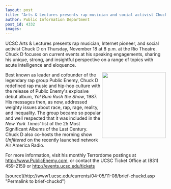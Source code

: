 ```yaml
---
layout: post
title: "Arts & Lectures presents rap musician and social activist Chuck D on Nov. 18"
author: Public Information Department
post_id: 4332
images:
---
```


<a name="content" id="content"></a>
<p>
  UCSC Arts &amp; Lectures presents rap musician, Internet pioneer, and social activist Chuck D on Thursday, November 18 at 8 p.m. at the Rio Theatre. Chuck D focuses on current events at his speaking engagements, sharing his unique, strong, and insightful perspective on a range of topics with acute intelligence and eloquence.
</p>
<p>
  <img align="right" height="207" src="../art/chuck_d.200.jpg" width="200" alt="">Best known as leader and cofounder of the legendary rap group Public Enemy, Chuck D redefined rap music and hip-hop culture with the release of Public Enemy's explosive debut album, <i>Yo! Bum Rush the Show</i>, 1987. His messages then, as now, addressed weighty issues about race, rap, rage, reality, and inequality. The group became so popular and well respected that it was included in the <i>New York Times</i>' list of the 25 Most Significant Albums of the Last Century. Chuck D also co-hosts the morning show <i>Unfiltered</i> on the recently launched network Air America Radio.
</p>
<p>
  For more information, visit his monthly Terrordome postings at <a href="http://www.PublicEnemy.com">http://www.PublicEnemy.com</a>, or contact the UCSC Ticket Office at (831) 459-2159 or <a href="http://events.ucsc.edu/tickets">http://events.ucsc.edu/tickets</a>
</p>
<form>

</form>
<p>

</p>
[source](http://www1.ucsc.edu/currents/04-05/11-08/brief-chuckd.asp "Permalink to brief-chuckd")
